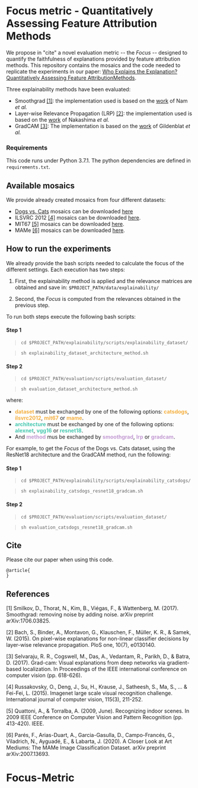 # Focus metric - Quantitatively Assessing Feature Attribution Methods

We propose in  "cite" a novel evaluation metric -- the _Focus_ -- 
designed to quantify the faithfulness of explanations provided by feature 
attribution methods. This repository contains the mosaics and the code needed to replicate the
experiments in our paper: [Who Explains the Explanation? Quantitatively Assessing Feature AttributionMethods](). 

Three explainability methods have been evaluated:
* Smoothgrad [[1]](#1): the implementation used is based on the [work](https://github.com/wjNam/Relative_Attributing_Propagation) of Nam *et al.* 
* Layer-wise Relevance Propagation (LRP) [[2]](#1): the implementation used is based on the [work](https://github.com/kazuto1011/grad-cam-pytorch) of Nakashima *et al.*
* GradCAM [[3]](#3): The implementation is based on the [work](https://github.com/jacobgil/pytorch-grad-cam)
of Gildenblat *et al.*



### Requirements

This code runs under Python 3.7.1. The python dependencies are defined in `requirements.txt`. 


## Available mosaics

We provide already created mosaics from four different datasets:

* [Dogs vs. Cats](https://www.kaggle.com/c/dogs-vs-cats/overview) mosaics can be downloaded [here](https://storage.hpai.bsc.es/focus-metric/catsdogs_mosaic.zip)
* ILSVRC 2012 [[4]](#4) mosaics can be downloaded [here](https://storage.hpai.bsc.es/focus-metric/ilsvrc2012_mosaic.zip).
* MIT67 [[5]](#5) mosaics can be downloaded [here](https://storage.hpai.bsc.es/focus-metric/mit67_mosaic.zip).
* MAMe [[6]](#6) mosaics can be downloaded [here](https://storage.hpai.bsc.es/focus-metric/mame_mosaic.zip).



## How to run the experiments

We already provide the bash scripts needed to calculate the focus of the 
different settings. Each execution has two steps:

1. First, the explainability method is applied and the relevance matrices
   are obtained and save in: 
   ```$PROJECT_PATH/data/explainability/```

2. Second, the _Focus_ is computed from the relevances obtained in the previous step.
   
To run both steps execute the following bash scripts:

#### Step 1
> `cd $PROJECT_PATH/explainability/scripts/explainability_dataset/`
     
> `sh explainability_dataset_architecture_method.sh`

#### Step 2
> `cd $PROJECT_PATH/evaluation/scripts/evaluation_dataset/`

> `sh evaluation_dataset_architecture_method.sh`

where:
  * <span style="color:#f5b041">**dataset**</span> must be exchanged by 
  one of the following options: <span style="color:#f5b041">**catsdogs**</span>, 
  <span style="color:#f5b041">**ilsvrc2012**</span>,
  <span style="color:#f5b041">**mit67**</span> or
  <span style="color:#f5b041">**mame**</span>. 
  * <span style="color: #48c9b0 ">**architecture**</span> must be exchanged by
  one of the following options: <span style="color: #48c9b0 ">**alexnet**</span>,
  <span style="color: #48c9b0 ">**vgg16**</span> or 
  <span style="color: #48c9b0 ">**resnet18**</span>.
  * And <span style="color: #c39bd3 ">**method**</span> mus be exchanged by 
  <span style="color: #c39bd3 ">**smoothgrad**</span>, 
  <span style="color: #c39bd3 ">**lrp**</span> or 
  <span style="color: #c39bd3 ">**gradcam**</span>.


For example, to get the _Focus_ of the Dogs vs. Cats dataset,
using the ResNet18 architecture and the GradCAM method,
run the following:

#### Step 1
> `cd $PROJECT_PATH/explainability/scripts/explainability_catsdogs/`

> `sh explainability_catsdogs_resnet18_gradcam.sh`

#### Step 2
> `cd $PROJECT_PATH/evaluation/scripts/evaluation_dataset/`

> `sh evaluation_catsdogs_resnet18_gradcam.sh`

## Cite
Please cite our paper when using this code. 
```
@article{
}
```



## References
<a id="1">[1]</a>
Smilkov, D., Thorat, N., Kim, B., Viégas, F., & Wattenberg, M. (2017). 
Smoothgrad: removing noise by adding noise. arXiv preprint arXiv:1706.03825.


<a id="2">[2]</a>
Bach, S., Binder, A., Montavon, G., Klauschen, F., Müller, K. R., & Samek,
W. (2015). On pixel-wise explanations for non-linear classifier decisions
by layer-wise relevance propagation. PloS one, 10(7), e0130140.


<a id="3">[3]</a>
Selvaraju, R. R., Cogswell, M., Das, A., Vedantam, R., Parikh, D., & Batra,
D. (2017). Grad-cam: Visual explanations from deep networks via gradient-based
localization. In Proceedings of the IEEE international conference on computer
vision (pp. 618-626).

<a id="4">[4]</a>
Russakovsky, O., Deng, J., Su, H., Krause, J., Satheesh, S., Ma, S., ... & Fei-Fei,
L. (2015). Imagenet large scale visual recognition challenge. International journal
of computer vision, 115(3), 211-252.

<a id="5">[5]</a>
Quattoni, A., & Torralba, A. (2009, June). Recognizing indoor scenes. 
In 2009 IEEE Conference on Computer Vision and Pattern Recognition (pp. 413-420). 
IEEE.

<a id="6">[6]</a>
Parés, F., Arias-Duart, A., Garcia-Gasulla, D., Campo-Francés, G., Viladrich, N.,
Ayguadé, E., & Labarta, J. (2020). A Closer Look at Art Mediums: 
The MAMe Image Classification Dataset. arXiv preprint arXiv:2007.13693.
# Focus-Metric
